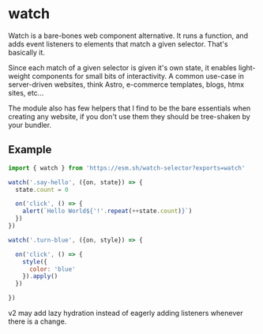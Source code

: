 # watch
Watch is a bare-bones web component alternative. It runs a function, and adds event listeners to elements that match a given selector. That's basically it. 

Since each match of a given selector is given it's own state, it enables light-weight components for small bits of interactivity. A common use-case in server-driven websites, think Astro, e-commerce templates, blogs, htmx sites, etc...

The module also has few helpers that I find to be the bare essentials when creating any website, if you don't use them they should be tree-shaken by your bundler.

## Example 

```js
import { watch } from 'https://esm.sh/watch-selector?exports=watch'

watch('.say-hello', ({on, state}) => {
  state.count = 0

  on('click', () => {
    alert(`Hello World${'!'.repeat(++state.count)}`)
  })
})

watch('.turn-blue', ({on, style}) => {

  on('click', () => {
    style({
      color: 'blue'
    }).apply()
  })

})

```

v2 may add lazy hydration instead of eagerly adding listeners whenever there is a change.